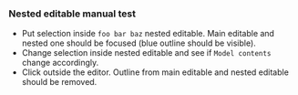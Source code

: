 ### Nested editable manual test

* Put selection inside `foo bar baz` nested editable. Main editable and nested one should be focused (blue outline should be visible).
* Change selection inside nested editable and see if `Model contents` change accordingly.
* Click outside the editor. Outline from main editable and nested editable should be removed.
